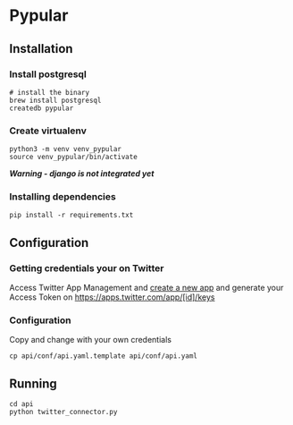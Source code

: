 # Pypular

## Installation

### Install postgresql

```
# install the binary
brew install postgresql
createdb pypular
```

### Create virtualenv

```
python3 -m venv venv_pypular
source venv_pypular/bin/activate
```
***Warning - django is not integrated yet***

### Installing dependencies
```
pip install -r requirements.txt
```

## Configuration

### Getting credentials your on Twitter

Access Twitter App Management and [create a new app](https://apps.twitter.com/app/new) and generate your Access Token on https://apps.twitter.com/app/[id]/keys

### Configuration

Copy and change with your own credentials

```
cp api/conf/api.yaml.template api/conf/api.yaml
```

## Running

```
cd api
python twitter_connector.py
```
